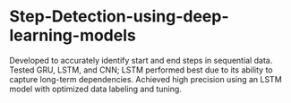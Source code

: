 # Step-Detection-using-deep-learning-models
Developed to accurately identify start and end steps in sequential data.    Tested GRU, LSTM, and CNN; LSTM performed best due to its ability to capture long-term dependencies.    Achieved high precision using an LSTM model with optimized data labeling and tuning.

